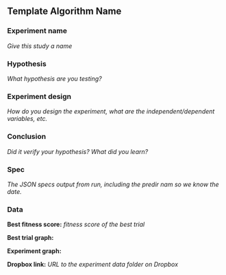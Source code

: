 ## Template Algorithm Name

### Experiment name

_Give this study a name_

### Hypothesis

_What hypothesis are you testing?_

### Experiment design

_How do you design the experiment, what are the independent/dependent variables, etc._

### Conclusion

_Did it verify your hypothesis? What did you learn?_

### Spec

_The JSON specs output from run, including the predir nam so we know the date._

### Data

**Best fitness score:** _fitness score of the best trial_

**Best trial graph:**

**Experiment graph:**

**Dropbox link:** _URL to the experiment data folder on Dropbox_

